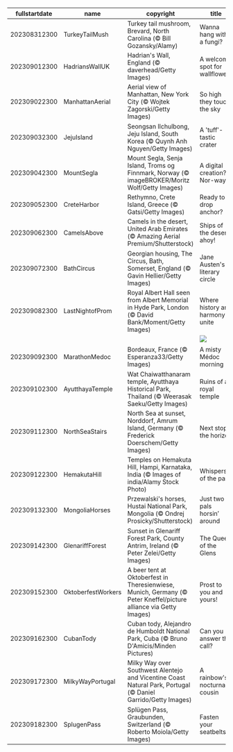 |fullstartdate|name|copyright|title|image|
|--|--|--|--|--|
202308312300|TurkeyTailMush|Turkey tail mushroom, Brevard, North Carolina (© Bill Gozansky/Alamy)|Wanna hang with a fungi?|![](/en-GB/2023/09/202308312300TurkeyTailMush.jpg)|
202309012300|HadriansWallUK|Hadrian's Wall, England (© daverhead/Getty Images)|A welcome spot for wallflowers|![](/en-GB/2023/09/202309012300HadriansWallUK.jpg)|
202309022300|ManhattanAerial|Aerial view of Manhattan, New York City (© Wojtek Zagorski/Getty Images)|So high they touch the sky|![](/en-GB/2023/09/202309022300ManhattanAerial.jpg)|
202309032300|JejuIsland|Seongsan Ilchulbong, Jeju Island, South Korea (© Quynh Anh Nguyen/Getty Images)|A 'tuff'-tastic crater|![](/en-GB/2023/09/202309032300JejuIsland.jpg)|
202309042300|MountSegla|Mount Segla, Senja Island, Troms og Finnmark, Norway (© imageBROKER/Moritz Wolf/Getty Images)|A digital creation? Nor-way!|![](/en-GB/2023/09/202309042300MountSegla.jpg)|
202309052300|CreteHarbor|Rethymno, Crete Island, Greece (© Gatsi/Getty Images)|Ready to drop anchor?|![](/en-GB/2023/09/202309052300CreteHarbor.jpg)|
202309062300|CamelsAbove|Camels in the desert, United Arab Emirates (© Amazing Aerial Premium/Shutterstock)|Ships of the desert, ahoy!|![](/en-GB/2023/09/202309062300CamelsAbove.jpg)|
202309072300|BathCircus|Georgian housing, The Circus, Bath, Somerset, England (© Gavin Hellier/Getty Images)|Jane Austen's literary circle|![](/en-GB/2023/09/202309072300BathCircus.jpg)|
202309082300|LastNightofProm|Royal Albert Hall seen from Albert Memorial in Hyde Park, London (© David Bank/Moment/Getty Images)|Where history and harmony unite|![](/en-GB/2023/09/202309082300LastNightofProm.jpg)|
||||![](/en-GB/2023/09/.jpg)|
202309092300|MarathonMedoc|Bordeaux, France (© Esperanza33/Getty Images)|A misty Médoc morning|![](/en-GB/2023/09/202309092300MarathonMedoc.jpg)|
202309102300|AyutthayaTemple|Wat Chaiwatthanaram temple, Ayutthaya Historical Park, Thailand (© Weerasak Saeku/Getty Images)|Ruins of a royal temple|![](/en-GB/2023/09/202309102300AyutthayaTemple.jpg)|
202309112300|NorthSeaStairs|North Sea at sunset, Norddorf, Amrum Island, Germany (© Frederick Doerschem/Getty Images)|Next stop, the horizon|![](/en-GB/2023/09/202309112300NorthSeaStairs.jpg)|
202309122300|HemakutaHill|Temples on Hemakuta Hill, Hampi, Karnataka, India (© Images of india/Alamy Stock Photo)|Whispers of the past|![](/en-GB/2023/09/202309122300HemakutaHill.jpg)|
202309132300|MongoliaHorses|Przewalski's horses, Hustai National Park, Mongolia (© Ondrej Prosicky/Shutterstock)|Just two pals horsin’ around|![](/en-GB/2023/09/202309132300MongoliaHorses.jpg)|
202309142300|GlenariffForest|Sunset in Glenariff Forest Park, County Antrim, Ireland (© Peter Zelei/Getty Images)|The Queen of the Glens|![](/en-GB/2023/09/202309142300GlenariffForest.jpg)|
202309152300|OktoberfestWorkers|A beer tent at Oktoberfest in Theresienwiese, Munich, Germany (© Peter Kneffel/picture alliance via Getty Images)|Prost to you and yours!|![](/en-GB/2023/09/202309152300OktoberfestWorkers.jpg)|
202309162300|CubanTody|Cuban tody, Alejandro de Humboldt National Park, Cuba (© Bruno D'Amicis/Minden Pictures)|Can you answer the call?|![](/en-GB/2023/09/202309162300CubanTody.jpg)|
202309172300|MilkyWayPortugal|Milky Way over Southwest Alentejo and Vicentine Coast Natural Park, Portugal (© Daniel Garrido/Getty Images)|A rainbow's nocturnal cousin|![](/en-GB/2023/09/202309172300MilkyWayPortugal.jpg)|
202309182300|SplugenPass|Splügen Pass, Graubunden, Switzerland (© Roberto Moiola/Getty Images)|Fasten your seatbelts!|![](/en-GB/2023/09/202309182300SplugenPass.jpg)|
